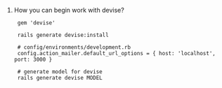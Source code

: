 1. How you can begin work with devise?
      
        gem 'devise'

        rails generate devise:install

        # config/environments/development.rb
        config.action_mailer.default_url_options = { host: 'localhost', port: 3000 }

        # generate model for devise
        rails generate devise MODEL 
